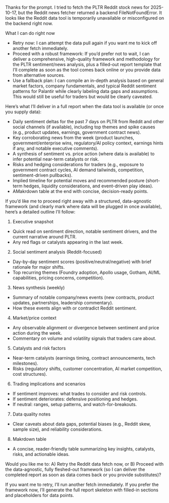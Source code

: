 Thanks for the prompt. I tried to fetch the PLTR Reddit stock news for 2025-10-17, but the Reddit news fetcher returned a backend FileNotFoundError. It looks like the Reddit data tool is temporarily unavailable or misconfigured on the backend right now.

What I can do right now
- Retry now: I can attempt the data pull again if you want me to kick off another fetch immediately.
- Proceed with a robust framework: If you’d prefer not to wait, I can deliver a comprehensive, high-quality framework and methodology for the PLTR sentiment/news analysis, plus a filled-out report template that I’ll complete as soon as the tool comes back online or you provide data from alternative sources.
- Use a fallback plan: I can compile an in-depth analysis based on general market factors, company fundamentals, and typical Reddit sentiment patterns for Palantir while clearly labeling data gaps and assumptions. This would still be useful for traders but would be clearly caveated.

Here’s what I’ll deliver in a full report when the data tool is available (or once you supply data):
- Daily sentiment deltas for the past 7 days on PLTR from Reddit and other social channels (if available), including top themes and spike causes (e.g., product updates, earnings, government contract news).
- Key corroborating news from the week (product launches, government/enterprise wins, regulatory/AI policy context, earnings hints if any, and notable executive comments).
- A synthesis of sentiment vs. price action (where data is available) to infer potential near-term catalysts or risk.
- Risks and hedging considerations for traders (e.g., exposure to government contract cycles, AI demand tailwinds, competition, sentiment-driven pullbacks).
- Implied timeline for potential moves and recommended posture (short-term hedges, liquidity considerations, and event-driven play ideas).
- AMakrdown table at the end with concise, decision-ready points.

If you’d like me to proceed right away with a structured, data-agnostic framework (and clearly mark where data will be plugged in once available), here’s a detailed outline I’ll follow:

1) Executive snapshot
- Quick read on sentiment direction, notable sentiment drivers, and the current narrative around PLTR.
- Any red flags or catalysts appearing in the last week.

2) Social sentiment analysis (Reddit-focused)
- Day-by-day sentiment scores (positive/neutral/negative) with brief rationale for major shifts.
- Top recurring themes (Foundry adoption, Apollo usage, Gotham, AI/ML capabilities, pricing concerns, competition).

3) News synthesis (weekly)
- Summary of notable company/news events (new contracts, product updates, partnerships, leadership commentary).
- How these events align with or contradict Reddit sentiment.

4) Market/price context
- Any observable alignment or divergence between sentiment and price action during the week.
- Commentary on volume and volatility signals that traders care about.

5) Catalysts and risk factors
- Near-term catalysts (earnings timing, contract announcements, tech milestones).
- Risks (regulatory shifts, customer concentration, AI market competition, cost structures).

6) Trading implications and scenarios
- If sentiment improves: what trades to consider and risk controls.
- If sentiment deteriorates: defensive positioning and hedges.
- If neutral: ranges, setup patterns, and watch-for-breakouts.

7) Data quality notes
- Clear caveats about data gaps, potential biases (e.g., Reddit skew, sample size), and reliability considerations.

8) Makrdown table
- A concise, reader-friendly table summarizing key insights, catalysts, risks, and actionable ideas.

Would you like me to:
A) Retry the Reddit data fetch now, or
B) Proceed with the data-agnostic, fully fleshed-out framework (so I can deliver the completed report as soon as data comes back or you provide substitutes)?

If you want me to retry, I’ll run another fetch immediately. If you prefer the framework now, I’ll generate the full report skeleton with filled-in sections and placeholders for data points.